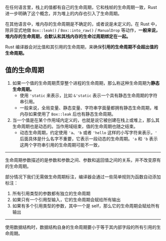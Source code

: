 在任何语言里，栈上的值都有自己的生命周期，它和栈帧的生命周期一致，Rust 进一步明确了这个概念，并为堆上的内存也引入了生命周期。

在其他语言中，堆内存的生命周期是不确定的，或者说是未定义的。在 Rust 中，除非显式地做 `Box::leak()` / `Box::into_raw()` / `ManualDrop` 等动作，**一般来说，堆内存的生命周期，会默认和其栈内存的生命过周期绑定在一起。**

Rust 编译器会对比值和其引用的生命周期，来确保**引用的生命周期不会超出值的生命周期。**

## 值的生命周期

1. 如果一个值的生命周期贯穿整个进程的生命周期，那么称这种生命周期为**静态生命周期。**
    - 使用 `'static` 来表示，比如 `&'static` 表示一个具有静态生命周期的字符串引用。
    - 一般来说，全局变量、静态变量、字符串字面量都拥有静态生命周期，堆内存如果使用了 `Box::leak` 后也有静态生命周期。
2. 当一个值是在某个作用域内定义的，也就是说它被创建在栈上或堆上，那么其生命周期也是动态的。当作用域结束，值的生命周期也随之结束。
    - 动态生命周期，约定使用 `'a`、`'b` 或者 `'hello` 这样的小写字符来表示，`'` 后面具体是什么名字不重要，它表示一段动态的生命周期。`'a` 和 `'b` 表示这两个字符串引用的生命周期可能不一致，

---

生命周期参数描述的是参数和参数之间、参数和返回值之间的关系，并不改变原有的生命周期。

部分情况下我们无需做生命周期标注，编译器会通过一些简单规则为函数自动添加标注：
1. 所有引用类型的参数都有独立的生命周期
2. 如果只有一个引用型输入，它的生命周期会赋给所有输出
3. 如果有多个引用类型的参数，其中一个是 self，那么它的生命周期会赋给所有输出

---

使用数据结构时，数据结构自身的生命周期要小于等于其内部字段的所有引用的生命周期。